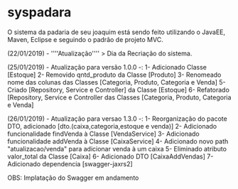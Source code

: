 # syspadara

O sistema da padaria de seu joaquim está sendo feito utilizando o JavaEE, Maven, Eclipse e seguindo o padrão de projeto MVC.

(22/01/2019) - ''''Atualização'''' > Dia da Recriação do sistema.

(25/01/2019) - Atualização para versão 1.0.0 -:
1- Adicionado Classe [Estoque]
2- Removido qntd_produto da Classe [Produto]
3- Renomeado nome das colunas das Classes [Categoria, Produto, Categoria e Venda]
5- Criado [Repository, Service e Controller] da Classe [Estoque]
6- Refatorado [Repository, Service e Controller das Classes [Categoria, Produto, Categoria e Venda]

(26/01/2019) - Atualização para versao 1.3.0 -:
1- Reorganização do pacote DTO, adicionado [dto.(caixa,categoria,estoque e venda)]
2- Adicionado funcionalidade findVenda à Classe [VendaService]
3- Adicionado funcionalidade addVenda à Classe [CaixaService]
4- Adicionado novo path "atualizacao/venda" para adicionar venda à um caixa
5- Eliminado atributo valor_total da Classe [Caixa]
6- Adicionado DTO [CaixaAddVendas]
7- Adicionado dependencia [swagger-jaxrs2]

OBS: Implatação do Swagger em andamento